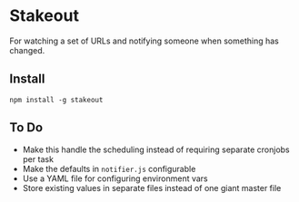 # Stakeout

For watching a set of URLs and notifying someone when something has changed.

## Install

```
npm install -g stakeout
```

## To Do

* Make this handle the scheduling instead of requiring separate cronjobs per task
* Make the defaults in `notifier.js` configurable
* Use a YAML file for configuring environment vars
* Store existing values in separate files instead of one giant master file